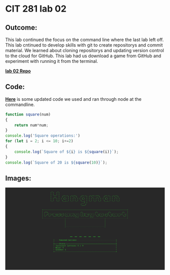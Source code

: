 # CIT 281 lab 02

## Outcome:

This lab continued the focus on the command line where the last lab left off. 
This lab cntinued to develop skills with git to create repositorys and commit material.
We learned about cloning repositorys and updating version control to the cloud for GitHub.
This lab had us download a game from GitHub and experiment with running it from the terminal.
   
**[lab 02 Repo](https://github.com/UO-CIT-Myles-P-D/cit281-lab02)**
   
## Code: 
**[Here](https://github.com/Myles-P-D/cit281-lab02/blob/main/lab-02-node.js)** is some updated code we used and ran through node at the commandline. 
```javascript
function square(num)
{
    return num*num; 
}
console.log('Square operations:')
for (let i = 2; i <= 10; i+=2)
{
    console.log(`Square of ${i} is ${square(i)}`);
}
console.log(`Square of 20 is ${square(10)}`);
```

## Images: 
![Hangman.png](https://github.com/Myles-P-D/cit281-lab02/blob/main/hangman.png?raw=true "Hangman game screenshot")



